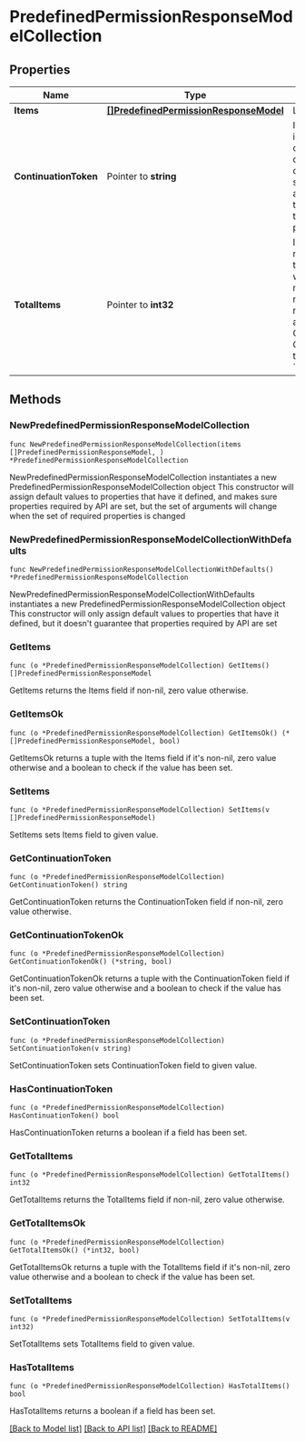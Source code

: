 # PredefinedPermissionResponseModelCollection

## Properties

Name | Type | Description | Notes
------------ | ------------- | ------------- | -------------
**Items** | [**[]PredefinedPermissionResponseModel**](PredefinedPermissionResponseModel.md) | List of items. | 
**ContinuationToken** | Pointer to **string** | If present, indicates to the caller that the query was not complete, and they should call the API again specifying the continuation token as a query parameter. | [optional] 
**TotalItems** | Pointer to **int32** | Indicates the total number of items in the collection, which may be more than the number of Items returned, if there is a ContinuationToken.  Only returned in the response to &#x60;$search&#x60; APIs. | [optional] 

## Methods

### NewPredefinedPermissionResponseModelCollection

`func NewPredefinedPermissionResponseModelCollection(items []PredefinedPermissionResponseModel, ) *PredefinedPermissionResponseModelCollection`

NewPredefinedPermissionResponseModelCollection instantiates a new PredefinedPermissionResponseModelCollection object
This constructor will assign default values to properties that have it defined,
and makes sure properties required by API are set, but the set of arguments
will change when the set of required properties is changed

### NewPredefinedPermissionResponseModelCollectionWithDefaults

`func NewPredefinedPermissionResponseModelCollectionWithDefaults() *PredefinedPermissionResponseModelCollection`

NewPredefinedPermissionResponseModelCollectionWithDefaults instantiates a new PredefinedPermissionResponseModelCollection object
This constructor will only assign default values to properties that have it defined,
but it doesn't guarantee that properties required by API are set

### GetItems

`func (o *PredefinedPermissionResponseModelCollection) GetItems() []PredefinedPermissionResponseModel`

GetItems returns the Items field if non-nil, zero value otherwise.

### GetItemsOk

`func (o *PredefinedPermissionResponseModelCollection) GetItemsOk() (*[]PredefinedPermissionResponseModel, bool)`

GetItemsOk returns a tuple with the Items field if it's non-nil, zero value otherwise
and a boolean to check if the value has been set.

### SetItems

`func (o *PredefinedPermissionResponseModelCollection) SetItems(v []PredefinedPermissionResponseModel)`

SetItems sets Items field to given value.


### GetContinuationToken

`func (o *PredefinedPermissionResponseModelCollection) GetContinuationToken() string`

GetContinuationToken returns the ContinuationToken field if non-nil, zero value otherwise.

### GetContinuationTokenOk

`func (o *PredefinedPermissionResponseModelCollection) GetContinuationTokenOk() (*string, bool)`

GetContinuationTokenOk returns a tuple with the ContinuationToken field if it's non-nil, zero value otherwise
and a boolean to check if the value has been set.

### SetContinuationToken

`func (o *PredefinedPermissionResponseModelCollection) SetContinuationToken(v string)`

SetContinuationToken sets ContinuationToken field to given value.

### HasContinuationToken

`func (o *PredefinedPermissionResponseModelCollection) HasContinuationToken() bool`

HasContinuationToken returns a boolean if a field has been set.

### GetTotalItems

`func (o *PredefinedPermissionResponseModelCollection) GetTotalItems() int32`

GetTotalItems returns the TotalItems field if non-nil, zero value otherwise.

### GetTotalItemsOk

`func (o *PredefinedPermissionResponseModelCollection) GetTotalItemsOk() (*int32, bool)`

GetTotalItemsOk returns a tuple with the TotalItems field if it's non-nil, zero value otherwise
and a boolean to check if the value has been set.

### SetTotalItems

`func (o *PredefinedPermissionResponseModelCollection) SetTotalItems(v int32)`

SetTotalItems sets TotalItems field to given value.

### HasTotalItems

`func (o *PredefinedPermissionResponseModelCollection) HasTotalItems() bool`

HasTotalItems returns a boolean if a field has been set.


[[Back to Model list]](../README.md#documentation-for-models) [[Back to API list]](../README.md#documentation-for-api-endpoints) [[Back to README]](../README.md)


